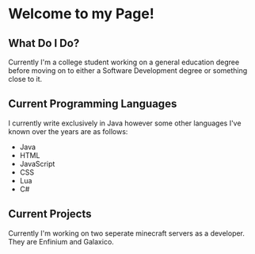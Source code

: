 # Welcome to my Page!

## What Do I Do?
Currently I'm a college student working on a general education degree before moving on to either a Software Development degree or something close to it.

## Current Programming Languages
I currently write exclusively in Java however some other languages I've known over the years are as follows:
- Java
- HTML
- JavaScript
- CSS
- Lua
- C#

## Current Projects
Currently I'm working on two seperate minecraft servers as a developer. They are Enfinium and Galaxico.
